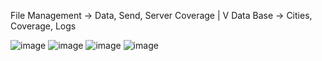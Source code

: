 File Management -> Data, Send, Server Coverage
                    |
                    V
                Data Base -> Cities, Coverage, Logs
                
                
![image](https://user-images.githubusercontent.com/102244893/230801856-b5e2e342-b3a3-45c0-8711-f59a879f1667.png)
![image](https://user-images.githubusercontent.com/102244893/230801847-ee707c10-6444-4ad2-952b-db76247c92b7.png)
![image](https://user-images.githubusercontent.com/102244893/230801870-c320faf3-78f4-4b07-b803-d077bec89104.png)
![image](https://user-images.githubusercontent.com/102244893/230801880-b5f9fb1c-c78e-4790-8311-ee4f170e7727.png)
